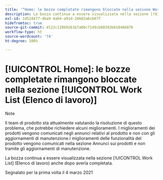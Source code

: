 ```yaml
---
title: '“Home: le bozze completate rimangono bloccate nella sezione Work List (Elenco di lavoro)”'
description: La bozza continua a essere visualizzata nella sezione [!UICONTROL Work List] (Elenco di lavoro) anche dopo averla completata.
exl-id: 1d52d477-4ba9-4a64-a91d-26682a6c607f
hidefromtoc: true
source-git-commit: d122c128b926167a00c7149cb88392b618486876
workflow-type: ht
source-wordcount: '74'
ht-degree: 100%

---
```


# [!UICONTROL Home]: le bozze completate rimangono bloccate nella sezione [!UICONTROL Work List (Elenco di lavoro)]

>[!NOTE]
>
>Il team di prodotto sta attualmente valutando la risoluzione di questo problema, che potrebbe richiedere alcuni miglioramenti. I miglioramenti dei prodotti vengono comunicati negli annunci relativi al prodotto e non con gli aggiornamenti di manutenzione.I miglioramenti delle funzionalità del prodotto vengono comunicati nella sezione Annunci sui prodotti e non tramite gli aggiornamenti di manutenzione.

La bozza continua a essere visualizzata nella sezione [!UICONTROL Work List] (Elenco di lavoro) anche dopo averla completata.

Segnalato per la prima volta il 4 marzo 2021
